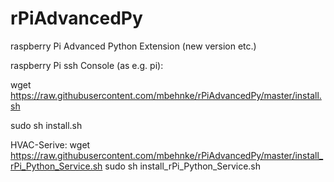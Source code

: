 # rPiAdvancedPy
raspberry Pi Advanced Python Extension (new version etc.)

raspberry Pi ssh Console (as e.g. pi):

wget https://raw.githubusercontent.com/mbehnke/rPiAdvancedPy/master/install.sh

sudo sh install.sh


HVAC-Serive:
wget https://raw.githubusercontent.com/mbehnke/rPiAdvancedPy/master/install_rPi_Python_Service.sh
sudo sh install_rPi_Python_Service.sh
